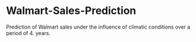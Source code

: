 # Walmart-Sales-Prediction
Prediction of Walmart sales under the influence of climatic conditions over a period of 4. years.
